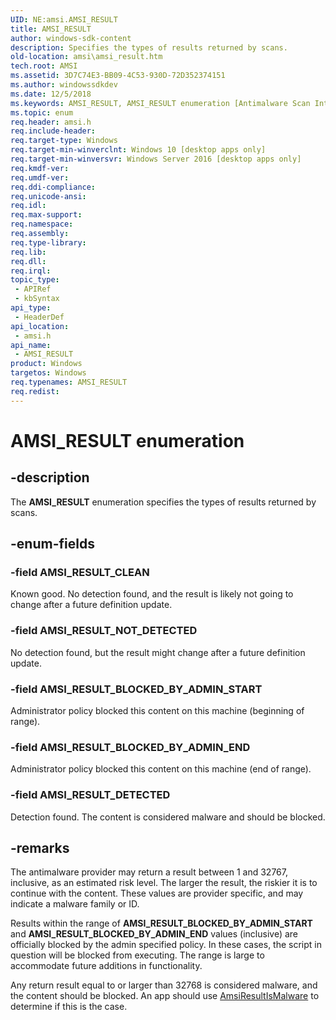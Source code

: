 ```yaml
---
UID: NE:amsi.AMSI_RESULT
title: AMSI_RESULT
author: windows-sdk-content
description: Specifies the types of results returned by scans.
old-location: amsi\amsi_result.htm
tech.root: AMSI
ms.assetid: 3D7C74E3-BB09-4C53-930D-72D352374151
ms.author: windowssdkdev
ms.date: 12/5/2018
ms.keywords: AMSI_RESULT, AMSI_RESULT enumeration [Antimalware Scan Interface], AMSI_RESULT_BLOCKED_BY_ADMIN_END, AMSI_RESULT_BLOCKED_BY_ADMIN_START, AMSI_RESULT_CLEAN, AMSI_RESULT_DETECTED, AMSI_RESULT_NOT_DETECTED, amsi.amsi_result, amsi/AMSI_RESULT, amsi/AMSI_RESULT_BLOCKED_BY_ADMIN_END, amsi/AMSI_RESULT_BLOCKED_BY_ADMIN_START, amsi/AMSI_RESULT_CLEAN, amsi/AMSI_RESULT_DETECTED, amsi/AMSI_RESULT_NOT_DETECTED
ms.topic: enum
req.header: amsi.h
req.include-header: 
req.target-type: Windows
req.target-min-winverclnt: Windows 10 [desktop apps only]
req.target-min-winversvr: Windows Server 2016 [desktop apps only]
req.kmdf-ver: 
req.umdf-ver: 
req.ddi-compliance: 
req.unicode-ansi: 
req.idl: 
req.max-support: 
req.namespace: 
req.assembly: 
req.type-library: 
req.lib: 
req.dll: 
req.irql: 
topic_type:
 - APIRef
 - kbSyntax
api_type:
 - HeaderDef
api_location:
 - amsi.h
api_name:
 - AMSI_RESULT
product: Windows
targetos: Windows
req.typenames: AMSI_RESULT
req.redist: 
---
```


# AMSI_RESULT enumeration


## -description


The <b>AMSI_RESULT</b> enumeration specifies the types of results returned by scans.


## -enum-fields




### -field AMSI_RESULT_CLEAN

Known good. No detection found, and the result is likely not going to change after a future definition update.


### -field AMSI_RESULT_NOT_DETECTED

No detection found, but the result might change after a future definition update.


### -field AMSI_RESULT_BLOCKED_BY_ADMIN_START

Administrator policy blocked this content on this machine (beginning of range).


### -field AMSI_RESULT_BLOCKED_BY_ADMIN_END

Administrator policy blocked this content on this machine (end of range).


### -field AMSI_RESULT_DETECTED

Detection found. The content is considered malware  and should be blocked.


## -remarks



The antimalware provider may return a result between 1 and 32767, inclusive, as an estimated risk level. The larger the result, the riskier it is to continue with the content. These values are provider specific, and may indicate a malware family or ID.

Results within the range of <b>AMSI_RESULT_BLOCKED_BY_ADMIN_START</b> and <b>AMSI_RESULT_BLOCKED_BY_ADMIN_END</b> values (inclusive) are officially blocked by the admin specified policy. In these cases, the script in question will be blocked from executing. The range is large to accommodate future additions in functionality.

Any return result equal to or larger than 32768 is considered malware,  and the content should be blocked. An app should use <a href="https://msdn.microsoft.com/1C7B48D9-FD1C-48B5-AA7F-0ED7382E106A">AmsiResultIsMalware</a> to determine if this is the case.



